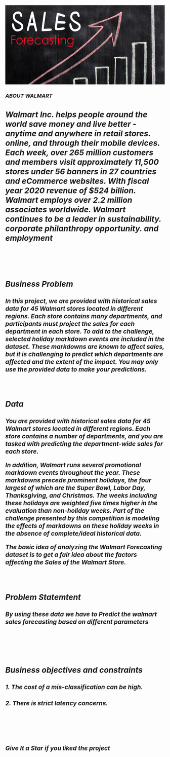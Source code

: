 <div align="center"> <img src="sales_forecasting_banner.jpg" width="600" height="250"> </center> </div>

<h3><i>ABOUT WALMART
<h2> Walmart Inc. helps people around the world save money and live better - anytime and anywhere in retail stores. online, and through their mobile devices. Each week, over 265 million customers and members visit approximately 11,500 stores under 56 banners in 27 countries and eCommerce websites. With fiscal year 2020 revenue of $524 billion. Walmart employs over 2.2 million associates worldwide. Walmart continues to be a leader in sustainability. corporate philanthropy opportunity. and employment </h2>

<br>
<br>
<br>

<h2> Business Problem

<h3> In this project, we are provided with historical sales data for 45 Walmart stores located in different regions. Each store contains many departments, and participants must project the sales for each department in each store. To add to the challenge, selected holiday markdown events are included in the dataset. These markdowns are known to affect sales, but it is challenging to predict which departments are affected and the extent of the impact.
You may only use the provided data to make your predictions. 
<br> <br> <br>

  
  <h2> Data

<h3> You are provided with historical sales data for 45 Walmart stores located in different regions. Each store contains a number of departments, and you are tasked with predicting the department-wide sales for each store.

In addition, Walmart runs several promotional markdown events throughout the year. These markdowns precede prominent holidays, the four largest of which are the Super Bowl, Labor Day, Thanksgiving, and Christmas. The weeks including these holidays are weighted five times higher in the evaluation than non-holiday weeks. Part of the challenge presented by this competition is modeling the effects of markdowns on these holiday weeks in the absence of complete/ideal historical data.

The basic idea of analyzing the Walmart Forecasting dataset is to get a fair idea about the factors affecting the Sales of the Walmart Store.
<br> <br> <br>

<h2> Problem Statemtent
<h3>By using these data we have to Predict the walmart sales forecasting based on different parameters

<br> <br> <br>

<h2>Business objectives and constraints
<h3>1. The cost of a mis-classification can be high.
<h3>2. There is strict latency concerns.

<br> <br> <br>
  






### Give It a Star if you liked the project 
